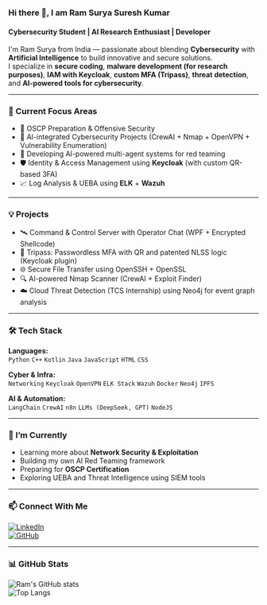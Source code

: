 ### Hi there 👋, I am Ram Surya Suresh Kumar  
#### Cybersecurity Student | AI Research Enthusiast | Developer  

I'm Ram Surya from India — passionate about blending **Cybersecurity** with **Artificial Intelligence** to build innovative and secure solutions.  
I specialize in **secure coding**, **malware development (for research purposes)**, **IAM with Keycloak**, **custom MFA (Tripass)**, **threat detection**, and **AI-powered tools for cybersecurity**.  

---

### 🧠 Current Focus Areas  
- 🔐 OSCP Preparation & Offensive Security  
- 🤖 AI-integrated Cybersecurity Projects (CrewAI + Nmap + OpenVPN + Vulnerability Enumeration)  
- 🧭 Developing AI-powered multi-agent systems for red teaming  
- 🛡️ Identity & Access Management using **Keycloak** (with custom QR-based 3FA)  
- 📈 Log Analysis & UEBA using **ELK** + **Wazuh**  

---

### 💡 Projects  
- 🛰️ Command & Control Server with Operator Chat (WPF + Encrypted Shellcode)  
- 🔐 Tripass: Passwordless MFA with QR and patented NLSS logic (Keycloak plugin)  
- 🌐 Secure File Transfer using OpenSSH + OpenSSL  
- 🔍 AI-powered Nmap Scanner (CrewAI + Exploit Finder)  
- ☁️ Cloud Threat Detection (TCS Internship) using Neo4j for event graph analysis  

---

### 🛠️ Tech Stack  
**Languages:**  
`Python` `C++` `Kotlin` `Java` `JavaScript` `HTML` `CSS`  

**Cyber & Infra:**  
`Networking` `Keycloak` `OpenVPN` `ELK Stack` `Wazuh` `Docker` `Neo4j` `IPFS`  

**AI & Automation:**  
`LangChain` `CrewAI` `n8n` `LLMs (DeepSeek, GPT)` `NodeJS`  

---

### 🌱 I’m Currently  
- Learning more about **Network Security & Exploitation**
- Building my own AI Red Teaming framework
- Preparing for **OSCP Certification**
- Exploring UEBA and Threat Intelligence using SIEM tools

---

### 📫 Connect With Me  
[![LinkedIn](https://img.shields.io/badge/LinkedIn-blue?logo=linkedin&style=for-the-badge)](https://www.linkedin.com/in/ram-surya-suresh-kumar-36965022a/)  
[![GitHub](https://img.shields.io/badge/GitHub-black?logo=github&style=for-the-badge)](https://github.com/R4mSurya)  

---

### 📊 GitHub Stats  
![Ram's GitHub stats](https://github-readme-stats.vercel.app/api?username=R4mSurya&show_icons=true&theme=tokyonight)  
![Top Langs](https://github-readme-stats.vercel.app/api/top-langs/?username=R4mSurya&layout=compact&theme=tokyonight)
